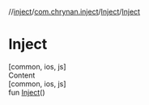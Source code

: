 //[inject](../../../index.md)/[com.chrynan.inject](../index.md)/[Inject](index.md)/[Inject](-inject.md)



# Inject  
[common, ios, js]  
Content  
[common, ios, js]  
fun [Inject](-inject.md)()  



